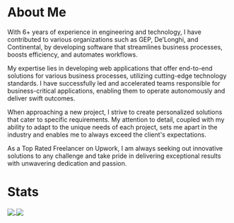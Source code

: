 # About Me

With 6+ years of experience in engineering and technology, I have contributed to various organizations such as GEP, De’Longhi, and Continental, by developing software that streamlines business processes, boosts efficiency, and automates workflows.

My expertise lies in developing web applications that offer end-to-end solutions for various business processes, utilizing cutting-edge technology standards. I have successfully led and accelerated teams responsible for business-critical applications, enabling them to operate autonomously and deliver swift outcomes.

When approaching a new project, I strive to create personalized solutions that cater to specific requirements. My attention to detail, coupled with my ability to adapt to the unique needs of each project, sets me apart in the industry and enables me to always exceed the client's expectations.

As a Top Rated Freelancer on Upwork, I am always seeking out innovative solutions to any challenge and take pride in delivering exceptional results with unwavering dedication and passion.

# Stats

<a href = "https://github.com/abv-solutions?tab=repositories">
  <img src = "https://github-readme-stats.vercel.app/api?username=abv-solutions&count_private=true&show_icons=true&theme=dark&include_all_commits=true" align = "center" />
</a>

<a href = "https://github.com/abv-solutions?tab=repositories">
  <img src = "https://github-readme-stats.vercel.app/api/top-langs/?username=abv-solutions&langs_count=10&theme=dark&layout=compact&card_width=270" align = "center" />
</a>
